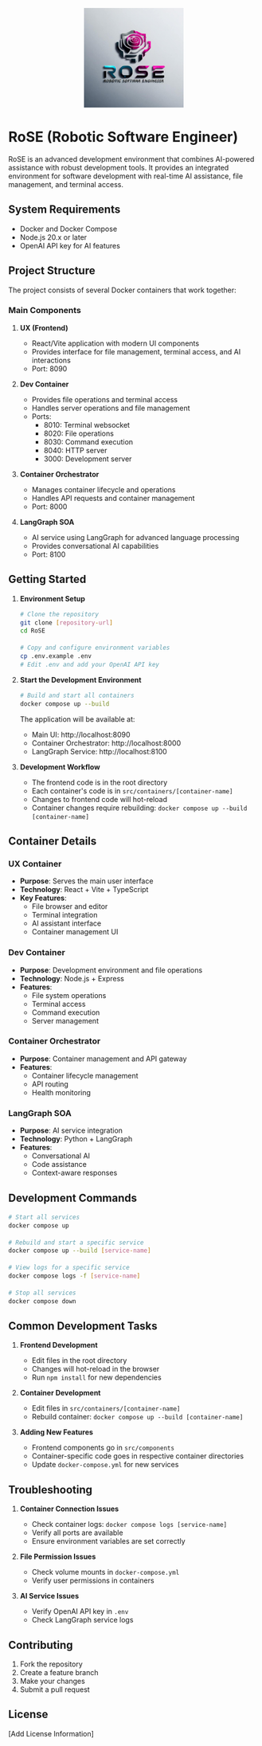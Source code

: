 <p align="center">
  <img src="public/rose_logo1.jpeg" alt="RoSE Logo" width="200"/>
</p>

# RoSE (Robotic Software Engineer)

RoSE is an advanced development environment that combines AI-powered assistance with robust development tools. It provides an integrated environment for software development with real-time AI assistance, file management, and terminal access.

## System Requirements

- Docker and Docker Compose
- Node.js 20.x or later
- OpenAI API key for AI features

## Project Structure

The project consists of several Docker containers that work together:

### Main Components

1. **UX (Frontend)**
   - React/Vite application with modern UI components
   - Provides interface for file management, terminal access, and AI interactions
   - Port: 8090

2. **Dev Container**
   - Provides file operations and terminal access
   - Handles server operations and file management
   - Ports:
     - 8010: Terminal websocket
     - 8020: File operations
     - 8030: Command execution
     - 8040: HTTP server
     - 3000: Development server

3. **Container Orchestrator**
   - Manages container lifecycle and operations
   - Handles API requests and container management
   - Port: 8000

4. **LangGraph SOA**
   - AI service using LangGraph for advanced language processing
   - Provides conversational AI capabilities
   - Port: 8100

## Getting Started

1. **Environment Setup**
   ```bash
   # Clone the repository
   git clone [repository-url]
   cd RoSE

   # Copy and configure environment variables
   cp .env.example .env
   # Edit .env and add your OpenAI API key
   ```

2. **Start the Development Environment**
   ```bash
   # Build and start all containers
   docker compose up --build
   ```

   The application will be available at:
   - Main UI: http://localhost:8090
   - Container Orchestrator: http://localhost:8000
   - LangGraph Service: http://localhost:8100

3. **Development Workflow**
   - The frontend code is in the root directory
   - Each container's code is in `src/containers/[container-name]`
   - Changes to frontend code will hot-reload
   - Container changes require rebuilding: `docker compose up --build [container-name]`

## Container Details

### UX Container
- **Purpose**: Serves the main user interface
- **Technology**: React + Vite + TypeScript
- **Key Features**:
  - File browser and editor
  - Terminal integration
  - AI assistant interface
  - Container management UI

### Dev Container
- **Purpose**: Development environment and file operations
- **Technology**: Node.js + Express
- **Features**:
  - File system operations
  - Terminal access
  - Command execution
  - Server management

### Container Orchestrator
- **Purpose**: Container management and API gateway
- **Features**:
  - Container lifecycle management
  - API routing
  - Health monitoring

### LangGraph SOA
- **Purpose**: AI service integration
- **Technology**: Python + LangGraph
- **Features**:
  - Conversational AI
  - Code assistance
  - Context-aware responses

## Development Commands

```bash
# Start all services
docker compose up

# Rebuild and start a specific service
docker compose up --build [service-name]

# View logs for a specific service
docker compose logs -f [service-name]

# Stop all services
docker compose down
```

## Common Development Tasks

1. **Frontend Development**
   - Edit files in the root directory
   - Changes will hot-reload in the browser
   - Run `npm install` for new dependencies

2. **Container Development**
   - Edit files in `src/containers/[container-name]`
   - Rebuild container: `docker compose up --build [container-name]`

3. **Adding New Features**
   - Frontend components go in `src/components`
   - Container-specific code goes in respective container directories
   - Update `docker-compose.yml` for new services

## Troubleshooting

1. **Container Connection Issues**
   - Check container logs: `docker compose logs [service-name]`
   - Verify all ports are available
   - Ensure environment variables are set correctly

2. **File Permission Issues**
   - Check volume mounts in `docker-compose.yml`
   - Verify user permissions in containers

3. **AI Service Issues**
   - Verify OpenAI API key in `.env`
   - Check LangGraph service logs

## Contributing

1. Fork the repository
2. Create a feature branch
3. Make your changes
4. Submit a pull request

## License

[Add License Information]
